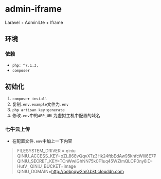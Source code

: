 # admin-iframe
Laravel + AdminlLte + Iframe

## 环境

### 依赖

- `php: ^7.1.3,`
- `composer`

## 初始化

1. `composer install`
2. 复制`.env.example`文件为`.env`
3. `php artisan key:generate`
4. 修改`.env`中的`APP_URL`为虚拟主机中配置的域名

### 七牛云上传

- 在配置文件`.env`中加上一下内容
> FILESYSTEM_DRIVER = qiniu
QINIU_ACCESS_KEY=oZi_868vQqvXTz3Hk24ftbEdAw95khfcWlii6E7P
QINIU_SECRET_KEY=TCnWwIGhNN75k0F1uq45WZImQLOP0ny8iD-HutV_
QINIU_BUCKET=image
QINIU_DOMAIN=http://oobpqw2m0.bkt.clouddn.com

